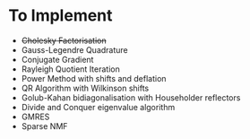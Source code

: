 # To Implement
- ~~Cholesky Factorisation~~
- Gauss-Legendre Quadrature
- Conjugate Gradient
- Rayleigh Quotient Iteration
- Power Method with shifts and deflation
- QR Algorithm with Wilkinson shifts
- Golub-Kahan bidiagonalisation with Householder reflectors
- Divide and Conquer eigenvalue algorithm
- GMRES
- Sparse NMF
